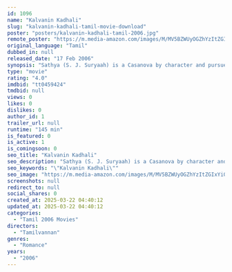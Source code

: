 ```yaml
---
id: 1096
name: "Kalvanin Kadhali"
slug: "kalvanin-kadhali-tamil-movie-download"
poster: "posters/kalvanin-kadhali-tamil-2006.jpg"
remote_poster: "https://m.media-amazon.com/images/M/MV5BZWUyOGZhYzItZGIxYi00ZTc2LWFiNzktNDQ1N2UwYmIyMWIyXkEyXkFqcGdeQXVyOTk3NTc2MzE@._V1_SX300.jpg"
original_language: "Tamil"
dubbed_in: null
released_date: "17 Feb 2006"
synopsis: "Sathya (S. J. Suryaah) is a Casanova by character and pursues Tina (Shraddha Arya), a woman around. He sets his sights on Haritha (Nayanthara) and manages to woo her. She loves him whole heartedly and he is not in favor of that. A..."
type: "movie"
rating: "4.0"
imdbid: "tt0459424"
tmdbid: null
views: 0
likes: 0
dislikes: 0
author_id: 1
trailer_url: null
runtime: "145 min"
is_featured: 0
is_active: 1
is_comingsoon: 0
seo_title: "Kalvanin Kadhali"
seo_description: "Sathya (S. J. Suryaah) is a Casanova by character and pursues Tina (Shraddha Arya), a woman around. He sets his sights on Haritha (Nayanthara) and manages to woo her. She loves him whole heartedly and he is not in favor of that. A..."
seo_keywords: "\"Kalvanin Kadhali\""
seo_image: "https://m.media-amazon.com/images/M/MV5BZWUyOGZhYzItZGIxYi00ZTc2LWFiNzktNDQ1N2UwYmIyMWIyXkEyXkFqcGdeQXVyOTk3NTc2MzE@._V1_SX300.jpg"
screenshots: null
redirect_to: null
social_shares: 0
created_at: 2025-03-22 04:40:12
updated_at: 2025-03-22 04:40:12
categories:
  - "Tamil 2006 Movies"
directors:
  - "Tamilvannan"
genres:
  - "Romance"
years:
  - "2006"
---
```

